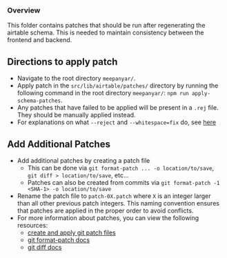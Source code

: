 ### Overview
This folder contains patches that should be run after regenerating the airtable schema. This is needed to maintain consistency between the frontend and backend.

## Directions to apply patch
- Navigate to the root directory `meepanyar/`.
- Apply patch in the `src/lib/airtable/patches/` directory by running the following command in the root directory `meepanyar/`: `npm run apply-schema-patches`.
- Any patches that have failed to be applied will be present in a `.rej` file. They should be manually applied instead.
- For explanations on what `--reject` and `--whitespace=fix` do, see [here](https://stackoverflow.com/a/15375869)

## Add Additional Patches
- Add additional patches by creating a patch file
  - This can be done via `git format-patch ... -o location/to/save`, `git diff > location/to/save`, etc...
  - Patches can also be created from commits via `git format-patch -1 <SHA-1> -o location/to/save`
- Rename the patch file to `patch-0X.patch` where `X` is an integer larger than all other previous patch integers. This naming convention ensures that patches are applied in the proper order to avoid conflicts.
- For more information about patches, you can view the following resources: 
  - [create and apply git patch files](https://devconnected.com/how-to-create-and-apply-git-patch-files/)
  - [git format-patch docs](https://git-scm.com/docs/git-format-patch)
  - [git diff docs](https://git-scm.com/docs/git-diff)
